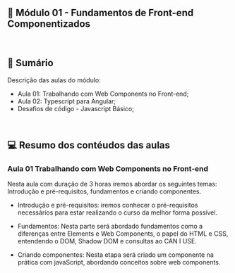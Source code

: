 ## 📌 Módulo 01 - Fundamentos de Front-end Componentizados

<br>

## 📎 Sumário
Descrição das aulas do módulo:
- Aula 01: Trabalhando com Web Components no Front-end;
- Aula 02: Typescript para Angular;
- Desafios de código - Javascript Básico;

<br>

## 💻 Resumo dos contéudos das aulas
### Aula 01 Trabalhando com Web Components no Front-end
Nesta aula com duração de 3 horas iremos abordar os seguintes temas: Introdução e pré-requisitos, fundamentos e criando componentes.

- Introdução e pré-requisitos: iremos conhecer o pré-requisitos necessários para estar realizando o curso da melhor forma possível.

- Fundamentos: Nesta parte será abordado fundamentos como a diferenças entre Elements e Web Components, o papel do HTML e CSS, entendendo o DOM, Shadow DOM e consultas ao CAN I USE.

- Criando componentes: Nesta etapa será criado um componente na prática com javaScript, abordando conceitos sobre web components.

<br>